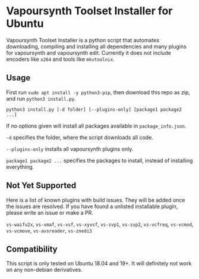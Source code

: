 # Vapoursynth Toolset Installer for Ubuntu
Vapoursynth Toolset Installer is a python script that automates downloading, compiling and installing all dependencies and many plugins for vapoursynth and vapoursynth edit. Currently it does not include encoders like `x264` and tools like `mkvtoolnix`.
## Usage
First run `sudo apt install -y python3-pip`, then download this repo as zip, and run `python3 install.py`.

```
python3 install.py [-d folder] [--plugins-only] [package1 package2 ...]
```
If no options given will install all packages available in `package_info.json`.

`-d` specifies the folder, where the script downloads all code.

`--plugins-only` installs all vapoursynth plugins only.

`package1 package2 ...` specifies the packages to install, instead of installing everything.

## Not Yet Supported
Here is a list of known plugins with build issues. They will be added once the issues are resolved. If you have found a unlisted installable plugin, please write an issue or make a PR.

`vs-waifu2x`, `vs-vmaf`, `vs-vsf`, `vs-xyvsf`, `vs-svp1`, `vs-svp2`, `vs-vcfreq`, `vs-vcmod`, `vs-vcmove`, `vs-avsreader`, `vs-znedi3`

## Compatibility
This script is only tested on Ubuntu 18.04 and 19+. It will definitely not work on any non-debian derivatives.
